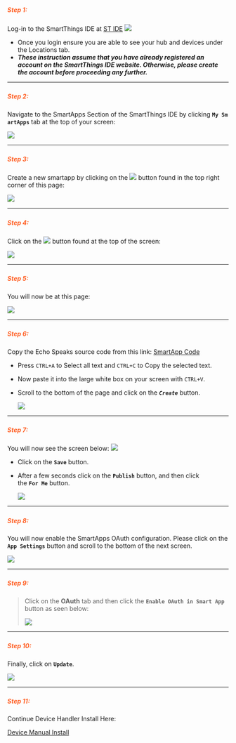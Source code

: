 ##### <h5 style="color: #FF6025;">Step 1:</h5>
Log-in to the SmartThings IDE at [ST IDE](https://account.smartthings.com/login)
![](https://tonesto7.github.io/echo-speaks-docs/static/img/IDE_Login.JPG)
* Once you login ensure you are able to see your hub and devices under the Locations tab.
* ***These instruction assume that you have already registered an account on the SmartThings IDE website. Otherwise, please create the account before proceeding any further.***

---
##### <h5 style="color: #FF6025;">Step 2:</h5>
Navigate to the SmartApps Section of the SmartThings IDE by clicking **`My SmartApps`** tab at the top of your screen:

![](https://tonesto7.github.io/echo-speaks-docs/static/img/SA_Link.JPG)

---
##### <h5 style="color: #FF6025;">Step 3:</h5>
Create a new smartapp by clicking on the ![](https://tonesto7.github.io/echo-speaks-docs/static/img/NewSA_button.JPG) button found in the top right corner of this page:

![](https://tonesto7.github.io/echo-speaks-docs/static/img/NewSA_Link.JPG)

---
##### <h5 style="color: #FF6025;">Step 4:</h5>
Click on the ![](https://tonesto7.github.io/echo-speaks-docs/static/img/FromCode_button.JPG) button found at the top of the screen:

![](https://tonesto7.github.io/echo-speaks-docs/static/img/NewSA_FromCode.JPG)

---
##### <h5 style="color: #FF6025;">Step 5:</h5>
You will now be at this page:

![](https://tonesto7.github.io/echo-speaks-docs/static/img/NewSA_Blank.JPG)

---
##### <h5 style="color: #FF6025;">Step 6:</h5>
Copy the Echo Speaks source code from this link: [SmartApp Code](https://raw.githubusercontent.com/tonesto7/echo-speaks/master/smartapps/tonesto7/echo-speaks.src/echo-speaks.groovy)
  + Press `CTRL+A` to Select all text and `CTRL+C` to Copy the selected text.
  + Now paste it into the large white box on your screen with `CTRL+V`.
  + Scroll to the bottom of the page and click on the ***`Create`*** button.

    ![](https://tonesto7.github.io/echo-speaks-docs/static/img/ES-1.JPG)

---
##### <h5 style="color: #FF6025;">Step 7:</h5>
You will now see the screen below:
![](https://tonesto7.github.io/echo-speaks-docs/static/img/ES-2.JPG)

 * Click on the **`Save`** button.
 * After a few seconds click on the **`Publish`** button, and then click the **`For Me`** button.

   ![](https://tonesto7.github.io/echo-speaks-docs/static/img/ES-3.JPG)

---
##### <h5 style="color: #FF6025;">Step 8:</h5>
You will now enable the SmartApps OAuth configuration. Please click on the **`App Settings`** button and scroll to the bottom of the next screen.

![](https://tonesto7.github.io/echo-speaks-docs/static/img/ES-4.JPG)

---
##### <h5 style="color: #FF6025;">Step 9:</h5>
> Click on the **OAuth** tab and then click the **`Enable OAuth in Smart App`** button as seen below:
>
>  ![](https://tonesto7.github.io/echo-speaks-docs/static/img/ES-5.JPG)

---
##### <h5 style="color: #FF6025;">Step 10:</h5>
Finally, click on **`Update`**.  

![](https://tonesto7.github.io/echo-speaks-docs/static/img/ES-6.JPG)

---
##### <h5 style="color: #FF6025;">Step 11:</h5>
Continue Device Handler Install Here:

[Device Manual Install](https://tonesto7.github.io/echo-speaks-docs/#/docs/installation/appInstall/manualInstall/deviceInstall "wikilink")
